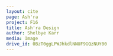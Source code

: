 ```yaml
---
layout: cite
page: Ash'ra
project: F16
title: Ash'ra Design
author: Shelbye Karr
media: Image
drive_id: 0BzT0ggLPWJhkdlNNUF9GQzNUY00
---
```

